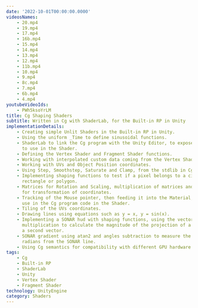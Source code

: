 ```yaml
---
date: '2022-10-01T00:00:00.0000'
videosNames:
    - 20.mp4
    - 19.mp4
    - 17.mp4
    - 16b.mp4
    - 15.mp4
    - 14.mp4
    - 13.mp4
    - 12.mp4
    - 11b.mp4
    - 10.mp4
    - 9.mp4
    - 8c.mp4
    - 7.mp4
    - 6b.mp4
    - 4.mp4
youtubeVideoIds:
    - PWh5ksoYrLM
title: Cg Shaping Shaders
subtitle: Written in Cg with ShaderLab, for the Built-in RP in Unity
implementationDetails:
    - Creating simple Unlit Shaders in the Built-in RP in Unity.
    - Using the uniform _Time to define sinusoidal functions.
    - ShaderLab to link the Cg program with the Unity Editor, to expose properties
      to use in the Shader.
    - Defining the Vertex Shader and Fragment Shader functions.
    - Working with interpolated custom data coming from the Vertex Shader Stage.
    - Working with UVs and Object Position coordinates.
    - Using Step, Smoothstep, Saturate and Clamp, from the stdlib in Cg.
    - Implementing shaping functions to test if a pixel belongs to a circle,
      rectangle or polygon.
    - Matrices for Rotation and Scaling, multiplication of matrices and vectors
      for transformation of coordinates.
    - Tracking of the Mouse pointer, then feeding it into the Material, for later
      use in the Cg program code in the Shader.
    - Tiling of the UVs coordinates.
    - Drawing lines using equations such as y = x, y = sin(x).
    - Implementing a SONAR hud with shaping functions, using the vector dot scalar
      multiplication to calculate the magnitude of the projection of a vector onto
      a second vector.
    - SONAR gradient using atan2 and angles subtraction to measure the angle in
      radians from the SONAR line.
    - Using Cg semantics for compatibility with different GPU hardware.
tags:
    - Cg
    - Built-in RP
    - ShaderLab
    - Unity
    - Vertex Shader
    - Fragment Shader
technology: UnityEngine
category: Shaders
---
```

